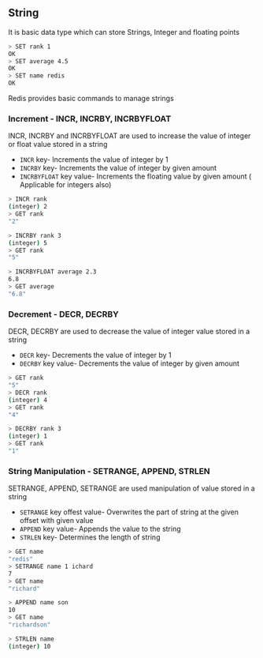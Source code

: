 ## String

It is basic data type which can store Strings, Integer and floating points

```sh
> SET rank 1
OK
> SET average 4.5
OK
> SET name redis
OK
```

Redis provides basic commands to manage strings

### Increment - INCR, INCRBY, INCRBYFLOAT

INCR, INCRBY and INCRBYFLOAT are used to increase the value of integer or float value stored in a string

* `INCR` key- Increments the value of integer by 1
* `INCRBY` key- Increments the value of integer by given amount
* `INCRBYFLOAT` key value- Increments the floating value by given amount ( Applicable for integers also)
```sh
> INCR rank
(integer) 2
> GET rank
"2"

> INCRBY rank 3
(integer) 5
> GET rank
"5"

> INCRBYFLOAT average 2.3
6.8
> GET average
"6.8"
```

### Decrement - DECR, DECRBY

DECR, DECRBY are used to decrease the value of integer  value stored in a string

* `DECR` key- Decrements the value of integer by 1
* `DECRBY` key value- Decrements the value of integer by given amount

```sh
> GET rank
"5"
> DECR rank
(integer) 4
> GET rank
"4"

> DECRBY rank 3
(integer) 1
> GET rank
"1"
```

### String Manipulation - SETRANGE, APPEND, STRLEN

SETRANGE, APPEND, SETRANGE are used manipulation of value stored in a string

* `SETRANGE` key offest value- Overwrites the part of string at the given offset with given value
* `APPEND` key value- Appends the value to the string
* `STRLEN` key- Determines the length of string

```sh
> GET name
"redis"
> SETRANGE name 1 ichard
7
> GET name
"richard"

> APPEND name son
10
> GET name
"richardson"

> STRLEN name
(integer) 10
```